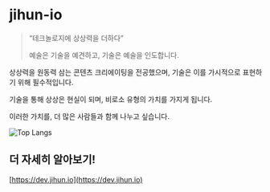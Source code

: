 # jihun-io

<!-- <img src="https://dev.jihun.io/static/images/dev_meta.png" width="50%" height="50%">%% -->

 
> “테크놀로지에 상상력을 더하다”
> 
> 예술은 기술을 예견하고, 기술은 예술을 인도합니다.

상상력을 원동력 삼는 콘텐츠 크리에이팅을 전공했으며, 기술은 이를 가시적으로 표현하기 위해 필수적입니다.

기술을 통해 상상은 현실이 되며, 비로소 유형의 가치를 가지게 됩니다.

이러한 가치를, 더 많은 사람들과 함께 나누고 싶습니다.

![Top Langs](https://github-readme-stats.vercel.app/api/top-langs/?username=jihun-io&layout=compact)

## 더 자세히 알아보기!

[https://dev.jihun.io](https://dev.jihun.io)
